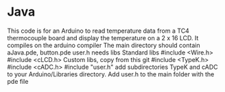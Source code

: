 # Java
This code is for an Arduino to read temperature data from a TC4 thermocouple board and display the temperature on a 2 x 16 LCD.
It compiles on the arduino compiler
The main directory should contain aJava.pde, button.pde user.h
needs libs 
Standard libs
#include <Wire.h>
#include <cLCD.h>
Custom libs, copy from this git
#include <TypeK.h>
#include <cADC.h>
#include "user.h"
add subdirectories TypeK and cADC to your Arduino/Libraries directory.  Add user.h to the main folder with the pde file
